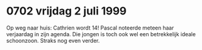 # 0702 vrijdag 2 juli 1999
Op weg naar huis: Cathrien wordt 14! Pascal noteerde meteen haar verjaardag in zijn agenda. Die jongen is toch ook wel een betrekkelijk ideale schoonzoon. Straks nog even verder.
